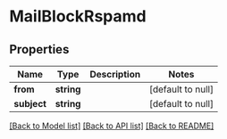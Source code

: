 # MailBlockRspamd

## Properties
Name | Type | Description | Notes
------------ | ------------- | ------------- | -------------
**from** | **string** |  | [default to null]
**subject** | **string** |  | [default to null]

[[Back to Model list]](../README.md#documentation-for-models) [[Back to API list]](../README.md#documentation-for-api-endpoints) [[Back to README]](../README.md)


